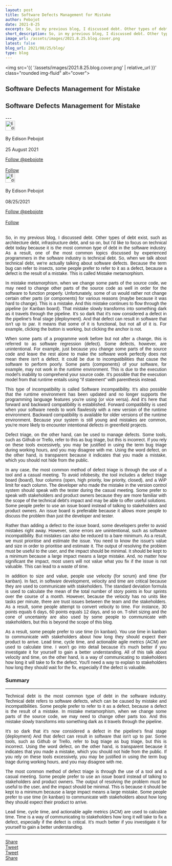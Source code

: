 ```yaml
---
layout: post
title: Software Defects Management for Mistake
author: Pebojot
date: 2021-8-25
excerpt: So, in my previous blog, I discussed debt. Other types of debt exist, such as architecture debt, infrastructure debt, and so on, but I'd like to focus on technical debt today because it is the most common type of debt in the software industry.
short_description: So, in my previous blog, I discussed debt. Other types of debt exist, such as architecture debt, infrastructure debt, and so on
image_url: /assets/images/2021.8.25.blog.cover.png
latest: false
blog_url: 2021/08/25/blog/
type: blog
---
```

<img src='{{ '/assets/images/2021.8.25.blog.cover.png' | relative_url }}' class="rounded img-fluid" alt="cover">

<div class="desktop__size" style="text-align: justify;word-break: keep-all;font-family:sans-serif;">
    <h2>Software Defects Management for Mistake</h2>
</div>
<div class="mobile__size" style="text-align: justify;word-break: keep-all;font-family:sans-serif;">
    <h2>Software Defects Management for Mistake</h2>
</div>
---

<div class="desktop__size">
    <div class="d-flex align-items-center">
    <div class="align-self-center">
        <small class="text-muted">
        <img src='{{ '/assets/images/2.webp' | relative_url }}' width="30" height="30" class="img-fluid rounded-circle"
            alt="Edison Pebojot">
        </small>
    </div>
      &nbsp;
      <div class="align-self-center">
        By Edison Pebojot
      </div>
      &nbsp;
      <div class="align-self-center">
        25 August 2021
      </div>
    </div>
    <p></p>
    <div class="d-flex align-items-center">
      <div class="align-self-center">
        <a href="https://twitter.com/pebojote?ref_src=twsrc%5Etfw" class="twitter-follow-button" data-size="large"
          data-show-screen-name="false" data-show-count="false">Follow @pebojote</a>
        <script async src="https://platform.twitter.com/widgets.js" charset="utf-8"></script>
      </div>
      &nbsp;
      <div class="align-self-center">
        <a class="github-button" href="https://github.com/pebojote"
          data-color-scheme="no-preference: light; light: light; dark: light;" data-size="large"
          aria-label="Follow @pebojote on GitHub">Follow</a>
      </div>
    </div>
 </div>


<div class="mobile__size">
    <div class="d-flex align-items-center">
        <div class="align-self-center">
            <small class="text-muted">
                <img src='{{ '/assets/images/2.webp' | relative_url }}' width="30" height="30" class="img-fluid rounded-circle"  alt="Edison Pebojot">
            </small>
        </div>
        &nbsp;
        <div class="align-self-center">
            By Edison Pebojot
        </div>
        &nbsp;
        <div class="align-self-center flex-grow-1">
            08/25/2021
        </div>
    </div>
    <p></p>
    <div class="d-flex align-items-center justify-content-start">
        <div class="align-self-center">
            <a href="https://twitter.com/pebojote?ref_src=twsrc%5Etfw" class="twitter-follow-button align-self-center" data-show-screen-name="false" data-show-count="false">Follow @pebojote</a><script async src="https://platform.twitter.com/widgets.js" charset="utf-8"></script>
        </div>
        &nbsp;
        <div class="align-self-center">
            <a class="github-button align-self-center" href="https://github.com/pebojote" aria-label="Follow @pebojote on GitHub">Follow</a>
        </div>
    </div>
</div>
<br />
  <div style="text-align: justify;word-break: keep-all;font-family:sans-serif;">
    <p>
        So, in my previous blog, I discussed debt. Other types of debt exist, such as architecture debt, infrastructure debt, and so on, but I'd like to focus on technical debt today because it is the most common type of debt in the software industry. As a result, one of the most common topics discussed by experienced programmers in the software industry is technical debt. So, when we talk about technical debt, we're actually talking about software defects. Because the term bug can refer to insects, some people prefer to refer to it as a defect, because a defect is the result of a mistake. This is called Mistake metamorphism.
    </p>
    <p>
        In mistake metamorphism, when we change some parts of the source code, we may need to change other parts of the source code as well in order for the software to function properly. Unfortunately, some of us would rather not change certain other parts (or components) for various reasons (maybe because it was hard to change). This is a mistake. And this mistake continues to flow through the pipeline (or Kanban board). That mistake slowly transforms into something dark as it travels through the pipeline. It's so dark that it's now considered a defect in the pipeline's final stage (deployment). And that defect can result in software that isn't up to par. It means that some of it is functional, but not all of it is. For example, clicking the button is working, but clicking the anchor is not.
    </p>
    <p>
        When some parts of a programme work before but not after a change, this is referred to as software regression (defect). Some defects, however, are unintentional. For example, just because you change some parts of the source code and leave the rest alone to make the software work perfectly does not mean there isn't a defect. It could be due to incompatibilities that cause the software to perform poorly. Some parts (components) of your software, for example, may not work in the runtime environment. This is due to the execution model's inability to comprehend your source code. It's possible that the execution model from that runtime entails using "if statement" with parenthesis instead.
    </p>
    <p>
        This type of incompatibility is called Software incompatibility. It's also possible that the runtime environment has been updated and no longer supports the programming language features you're using (or vice versa). And it's here that forward and backward compatibility is established. Forward compatibility is used when your software needs to work flawlessly with a new version of the runtime environment. Backward compatibility is available for older versions of the runtime environment. Because your system is still young and mistakes are common, you're more likely to encounter intentional defects in greenfield projects.
    </p>
    <p>
        Defect triage, on the other hand, can be used to manage defects. Some tools, such as Github or Trello, refer to this as bug triage, but this is incorrect. If you rely on these tools excessively, you may be justified in using the term bug triage during working hours, and you may disagree with me. Using the word defect, on the other hand, is transparent because it indicates that you made a mistake, which you should not hide from the public.
    </p>
    <p>
        In any case, the most common method of defect triage is through the use of a tool and a casual meeting. To avoid infobesity, the tool includes a defect triage board (board), four columns (open, high priority, low priority, closed), and a WiP limit for each column. The developer who made the mistake in the version control system should speak with the tester during the casual meeting. Some prefer to speak with stakeholders and product owners because they are more familiar with the scope of the technical debt's impact and may be able to offer useful solutions. Some people prefer to use an issue board instead of talking to stakeholders and product owners. An issue board is preferable because it allows more people to discuss the problem than just the developer and tester.
    </p>
    <p>
        Rather than adding a defect to the issue board, some developers prefer to avoid mistakes right away. However, some errors are unintentional, such as software incompatibility. But mistakes can also be reduced to a bare minimum. As a result, we must prioritise and estimate the issue. You need to know the issue's value and size in order to prioritise and estimate it. The output of resolving the problem must be useful to the user, and the impact should be minimal. It should be kept to a minimum because a large impact means a large mistake. And, no matter how significant the impact, most users will not value what you fix if the issue is not valuable. This can lead to a waste of time.
    </p>
    <p>
        In addition to size and value, people use velocity (for scrum) and time (for kanban). In fact, in software development, velocity and time are critical because they are used to communicate with stakeholders. The standard deviation formula is used to calculate the mean of the total number of story points in four sprints over the course of a month. However, because the velocity has no units like tasks per minute, there are trust issues between the team and the stakeholders. As a result, some people attempt to convert velocity to time. For instance, 30 points equals 6 days, 60 points equals 12 days, and so on. T-shirt sizing and the cone of uncertainty are also used by some people to communicate with stakeholders, but this is beyond the scope of this blog.
    </p>
    <p>
        As a result, some people prefer to use time (in kanban). You use time in kanban to communicate with stakeholders about how long they should expect their product to arrive. Lead time, cycle time, and actionable agile metrics (ACM) are used to calculate time. I won't go into detail because it's much better if you investigate it for yourself to gain a better understanding. All of this talk about velocity and time, on the other hand, is a way of communicating to stakeholders how long it will take to fix the defect. You'll need a way to explain to stakeholders how long they should wait for the fix, especially if the defect is valuable.
    </p>
    <h3>Summary</h3>
    <hr />
    <p>
        Technical debt is the most common type of debt in the software industry. Technical debt refers to software defects, which can be caused by mistake and incompatibilities. Some people prefer to refer to it as a defect, because a defect is the result of a mistake. In mistake metamorphism, when we change some parts of the source code, we may need to change other parts too. And this mistake slowly transforms into something dark as it travels through the pipeline.
    </p>
    <p>
        It's so dark that it's now considered a defect in the pipeline's final stage (deployment) And that defect can result in software that isn't up to par. Some tools, such as Github or Trello, refer to bug triage as bug triage, but this is incorrect. Using the word defect, on the other hand, is transparent because it indicates that you made a mistake, which you should not hide from the public. If you rely on these tools excessively, you may be justified in using the term bug trage during working hours, and you may disagree with me.
    </p>
    <p>
        The most common method of defect triage is through the use of a tool and a casual meeting. Some people prefer to use an issue board instead of talking to stakeholders and product owners. The output of resolving the problem must be useful to the user, and the impact should be minimal. This is because it should be kept to a minimum because a large impact means a large mistake. Some people prefer to use time (in kanban) to communicate with stakeholders about how long they should expect their product to arrive.
    </p>
    <p>
        Lead time, cycle time, and actionable agile metrics (ACM) are used to calculate time. Time is a way of communicating to stakeholders how long it will take to fix a defect, especially if the defect is critical. It's much better if you investigate it for yourself to gain a better understanding.
    </p>
  </div>
<hr />
<div class="desktop__size">
  <div class="d-flex align-items-center justify-content-start">
    <div class="align-self-center">
      <div class="fb-share-button align-self-center" style="vertical-align: super;top:-2px" data-href="{{ page.url | absolute_url }}" data-layout="button" data-size="large"><a target="_blank" href="https://www.facebook.com/sharer/sharer.php?u=https%3A%2F%2Fdevelopers.facebook.com%2Fdocs%2Fplugins%2F&amp;src=sdkpreparse" class="fb-xfbml-parse-ignore">Share</a></div>
    </div>
    <div class="align-self-center">
      <a href="https://twitter.com/share?ref_src=twsrc%5Etfw" class="twitter-share-button" data-size="large"
        data-show-screen-name="false" data-show-count="false" data-via="pebojote">Tweet</a>
      <script async src="https://platform.twitter.com/widgets.js" charset="utf-8"></script>
    </div>
  </div>
</div>

<div class="mobile__size">
    <div class="d-flex align-items-center justify-content-start">
        <div class="align-self-center">
            <a href="https://twitter.com/share?ref_src=twsrc%5Etfw" class="twitter-share-button align-self-center" data-show-screen-name="false" data-show-count="false" data-via="pebojote">Tweet</a><script async src="https://platform.twitter.com/widgets.js" charset="utf-8"></script>
        </div>
        <div class="align-self-center">
            <div class="fb-share-button align-self-center" style="vertical-align: super;top:-2px" data-href="{{ page.url | absolute_url }}" data-layout="button" data-size="small"><a target="_blank" href="https://www.facebook.com/sharer/sharer.php?u=https%3A%2F%2Fdevelopers.facebook.com%2Fdocs%2Fplugins%2F&amp;src=sdkpreparse" class="fb-xfbml-parse-ignore">Share</a></div>
        </div>
    </div>
</div>
<br />
<br />
<br />
<br />
<br />